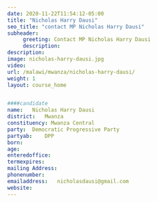 ```yaml
---
date: 2020-11-22T11:54:12-05:00
title: "Nicholas Harry Dausi"
seo_title: "contact MP Nicholas Harry Dausi"
subheader:
     greeting: Contact MP Nicholas Harry Dausi
     description: 
description: 
image: nicholas-harry-dausi.jpg
video: 
url: /malawi/mwanza/nicholas-harry-dausi/
weight: 1
layout: course_home


####candidate
name:	Nicholas Harry Dausi
district:	Mwanza
constituency: Mwanza Central
party:	Democratic Progressive Party
partyab:	DPP
born:
age: 
enteredoffice:	
termexpires:	
mailing Address:
phonenumber:	
emailaddress:	nicholasdausi@gmail.com
website:	
---
```


